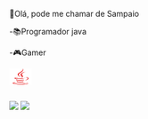 👋Olá, pode me chamar de Sampaio 

-📚Programador java


-🎮Gamer


  <img align="center"  height="30" width="40" src="https://raw.githubusercontent.com/devicons/devicon/master/icons/java/java-plain.svg">

 ##

<div> 
  <a href="(https://www.youtube.com/channel/UCO04S9VQ5maiFjW6hDK1t4Q)" target="_blank"><img src="https://img.shields.io/badge/YouTube-FF0000?style=for-the-badge&logo=youtube&logoColor=white" target="_blank"></a>
  <a href="(https://www.instagram.com/__sampzz/)" target="_blank"><img src="https://img.shields.io/badge/-Instagram-%23E4405F?style=for-the-badge&logo=instagram&logoColor=white" target="_blank"></a>
</div>
